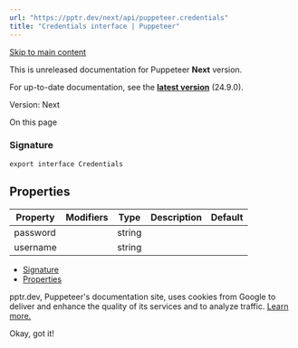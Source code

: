 ```yaml
---
url: "https://pptr.dev/next/api/puppeteer.credentials"
title: "Credentials interface | Puppeteer"
---
```


[Skip to main content](https://pptr.dev/next/api/puppeteer.credentials#__docusaurus_skipToContent_fallback)

This is unreleased documentation for Puppeteer **Next** version.

For up-to-date documentation, see the **[latest version](https://pptr.dev/api/puppeteer.credentials)** (24.9.0).

Version: Next

On this page

### Signature [​](https://pptr.dev/next/api/puppeteer.credentials\#signature "Direct link to Signature")

```codeBlockLines_RjmQ
export interface Credentials

```

## Properties [​](https://pptr.dev/next/api/puppeteer.credentials\#properties "Direct link to Properties")

| Property | Modifiers | Type | Description | Default |
| --- | --- | --- | --- | --- |
| password |  | string |  |  |
| username |  | string |  |  |

- [Signature](https://pptr.dev/next/api/puppeteer.credentials#signature)
- [Properties](https://pptr.dev/next/api/puppeteer.credentials#properties)

pptr.dev, Puppeteer's documentation site, uses cookies from Google to deliver and enhance the quality of its services and to analyze traffic. [Learn more.](https://policies.google.com/technologies/cookies)

Okay, got it!